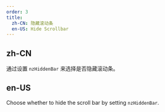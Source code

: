 ```yaml
---
order: 3
title:
  zh-CN: 隐藏滚动条
  en-US: Hide Scrollbar
---
```


## zh-CN

通过设置 `nzHiddenBar` 来选择是否隐藏滚动条。

## en-US

Choose whether to hide the scroll bar by setting `nzHiddenBar`.
